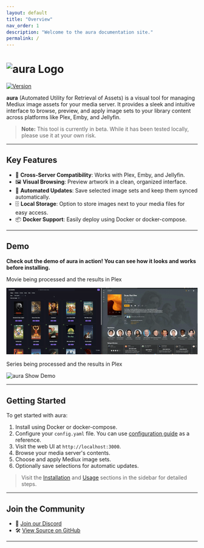 ```yaml
---
layout: default
title: "Overview"
nav_order: 1
description: "Welcome to the aura documentation site."
permalink: /
---
```


# <img src="https://raw.githubusercontent.com/mediux-team/aura/master/frontend/public/aura_word_logo.svg" alt="aura Logo" width="130" />

[![Version](https://img.shields.io/endpoint?url=https://raw.githubusercontent.com/mediux-team/aura/master/version.json)](https://github.com/mediux-team/aura/pkgs/container/aura)

**aura** (Automated Utility for Retrieval of Assets) is a visual tool for managing Mediux image assets for your media server. It provides a sleek and intuitive interface to browse, preview, and apply image sets to your library content across platforms like Plex, Emby, and Jellyfin.

> **Note:** This tool is currently in beta. While it has been tested locally, please use it at your own risk.

---

## Key Features

-   🧩 **Cross-Server Compatibility**: Works with Plex, Emby, and Jellyfin.
-   🖼 **Visual Browsing**: Preview artwork in a clean, organized interface.
-   🔁 **Automated Updates**: Save selected image sets and keep them synced automatically.
-   🗄 **Local Storage**: Option to store images next to your media files for easy access.
-   📦 **Docker Support**: Easily deploy using Docker or docker-compose.

---

## Demo

**Check out the demo of aura in action! You can see how it looks and works before installing.**

Movie being processed and the results in Plex

![aura Movie Demo](assets/demo/demo_movie.gif)

Series being processed and the results in Plex

![aura Show Demo](assets/demo/demo_show.gif)

---

## Getting Started

To get started with aura:

1. Install using Docker or docker-compose.
2. Configure your `config.yaml` file. You can use [configuration guide](/config.md) as a reference.
3. Visit the web UI at `http://localhost:3000`.
4. Browse your media server's contents.
5. Choose and apply Mediux image sets.
6. Optionally save selections for automatic updates.

> Visit the [Installation](installation) and [Usage](how-to-use) sections in the sidebar for detailed steps.

---

## Join the Community

-   💬 [Join our Discord](https://discord.gg/YAKzwKPwyw)
-   🛠 [View Source on GitHub](https://github.com/mediux-team/aura)

---
